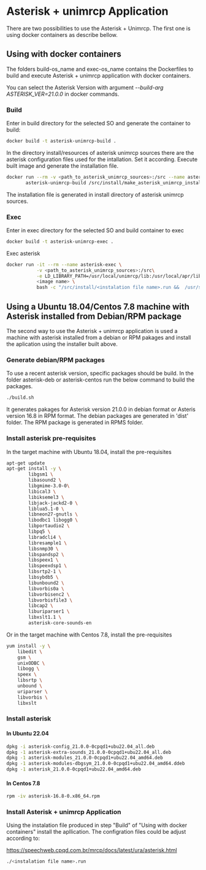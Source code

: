 # Asterisk + unimrcp Application

There are two possibilities to use the Asterisk + Unimrcp.
The first one is using docker containers as describe bellow.

## Using with docker containers

The folders build-os_name and exec-os_name contains the Dockerfiles to build and execute
Asterisk + unimrcp application with docker containers.

You can select the Asterisk Version with argument *--build-arg ASTERISK_VER=21.0.0*
in docker commands.

### Build

Enter in build directory for the selected SO and generate the container to build:

```bash
docker build -t asterisk-unimrcp-build .
```
In the directory install/resources of asterisk unimrcp sources there are
the asterisk configuration files used for the intallation. Set it according.
Execute built image and generate the installation file.

```bash
docker run --rm -v <path_to_asterisk_unimrcp_sources>:/src --name asterisk-build \
       asterisk-unimrcp-build /src/install/make_asterisk_unimrcp_install.sh <installation file name> <asterisk version>
```

The installation file is generated in install directory of asterisk unimrcp sources.

### Exec

Enter in exec directory for the selected SO and build container to exec

```bash
docker build -t asterisk-unimrcp-exec .
```

Exec asterisk

```bash
docker run -it --rm --name asterisk-exec \
           -v <path_to_asterisk_unimrcp_sources>:/src\
           -e LD_LIBRARY_PATH=/usr/local/unimrcp/lib:/usr/local/apr/lib:/usr/local/lib \
           <image name> \
           bash -c "/src/install/<instalation file name>.run &&  /usr/sbin/asterisk -vvvdddf -T -p"
```

## Using a Ubuntu 18.04/Centos 7.8 machine with Asterisk installed from Debian/RPM package

The second way to use the Asterisk + unimrcp application is used a machine with
asterisk installed from a debian or RPM pakages and install the aplication
using the installer built above.

### Generate debian/RPM packages

To use a recent asterisk version, specific packages should be build.
In the folder asterisk-deb or asterisk-centos run the below command to build the packages.

```bash
./build.sh
```

It generates pakages for Asterisk version 21.0.0 in debian format or Asteris version 16.8
in RPM format.
The debian packages are generated in 'dist' folder.
The RPM package is generated in RPMS folder.

### Install asterisk pre-requisites

In the target machine with Ubuntu 18.04, install the pre-requisites

```bash
apt-get update
apt-get install -y \
        libgsm1 \
        libasound2 \
        libgmime-3.0-0\
        libical3 \
        libiksemel3 \
        libjack-jackd2-0 \
        liblua5.1-0 \
        libneon27-gnutls \
        libodbc1 libogg0 \
        libportaudio2 \
        libpq5 \
        libradcli4 \
        libresample1 \
        libsnmp30 \
        libspandsp2 \
        libspeex1 \
        libspeexdsp1 \
        libsrtp2-1 \
        libsybdb5 \
        libunbound2 \
        libvorbis0a \
        libvorbisenc2 \
        libvorbisfile3 \
        libcap2 \
        liburiparser1 \
        libxslt1.1 \
        asterisk-core-sounds-en
```


Or in the target machine with Centos 7.8, install the pre-requisites

```bash
yum install -y \
    libedit \
    gsm \
    unixODBC \
    libogg \
    speex \
    libsrtp \
    unbound \
    uriparser \
    libvorbis \
    libxslt
```

### Install asterisk

#### In Ubuntu 22.04

```bash
dpkg -i asterisk-config_21.0.0-0cpqd1+ubu22.04_all.deb
dpkg -1 asterisk-extra-sounds_21.0.0-0cpqd1+ubu22.04_all.deb
dpkg -1 asterisk-modules_21.0.0-0cpqd1+ubu22.04_amd64.deb
dpkg -1 asterisk-modules-dbgsym_21.0.0-0cpqd1+ubu22.04_amd64.ddeb
dpkg -1 asterisk_21.0.0-0cpqd1+ubu22.04_amd64.deb
```

#### In Centos 7.8

```bash
rpm -iv asterisk-16.8-0.x86_64.rpm
```

### Install Asterisk + unimrcp Application

Using the instalation file produced in step "Build" of
"Using with docker containers" install the apllication.
The configration files could be adjust according to:

https://speechweb.cpqd.com.br/mrcp/docs/latest/ura/asterisk.html

```bash
./<instalation file name>.run
```
